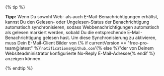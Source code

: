 {% tip %}

**Tipp:** Wenn Du sowohl Web- als auch E-Mail-Benachrichtigungen erhältst, kannst Du den Gelesen- oder Ungelesen-Status der Benachrichtigung automatisch synchronisieren, sodass Webbenachrichtigungen automatisch als gelesen markiert werden, sobald Du die entsprechende E-Mail-Benachrichtigung gelesen hast. Um diese Synchronisierung zu aktivieren, muss Dein E-Mail-Client Bilder von {% if currentVersion == "free-pro-team@latest" %}'`notifications@github.com`'{% else %}"der von Deinem Websiteadministrator konfigurierte No-Reply E-Mail-Adresse{% endif %} anzeigen können.

{% endtip %}
